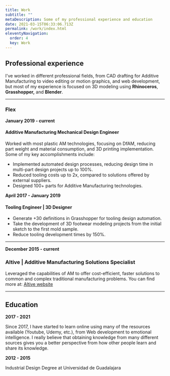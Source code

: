 ```yaml
---
title: Work
subtitle: ""
metaDescription: Some of my professional experience and education
date: 2021-03-15T06:33:06.713Z
permalink: /work/index.html
eleventyNavigation:
  order: 4
  key: Work
---
```

## Professional experience

I've worked in different professional fields, from CAD drafting for Additive Manufacturing to video editing or motion graphics, and web development, but most of my experience is focused on 3D modeling using **Rhinoceros**, **Grasshopper,** and **Blender**.

- - -

### Flex

**January 2019 - current**

#### Additive Manufacturing Mechanical Design Engineer

Worked with most plastic AM technologies, focusing on DfAM, reducing part weight and material consumption, and 3D printing implementation. Some of my key accomplishments include:

* Implemented automated design processes, reducing design time in multi-part design projects up to 100%.
* Reduced tooling costs up to 2x, compared to solutions offered by external suppliers.
* Designed 100+ parts for Additive Manufacturing technologies.

**April 2017 - January 2019**

#### Tooling Engineer | 3D Designer

* Generate +30 definitions in Grasshopper for tooling design automation.
* Take the development of 3D footwear modeling projects from the initial sketch to the first mold sample.
* Reduce tooling development times by 150%.

- - -

**December 2015 - current**

### Altive | Additive Manufacturing Solutions Specialist

Leveraged the capabilities of AM to offer cost-efficient, faster solutions to common and complex traditional manufacturing problems. You can find more at: [Altive website](https://altive.mx/)

- - -

## Education

**2017 - 2021**

Since 2017, I have started to learn online using many of the resources available (Youtube, Udemy, etc.), from Web development to emotional intelligence. I really believe that obtaining knowledge from many different sources gives you a better perspective from how other people learn and share its knowledge.

**2012 - 2015**

 Industrial Design Degree at Universidad de Guadalajara